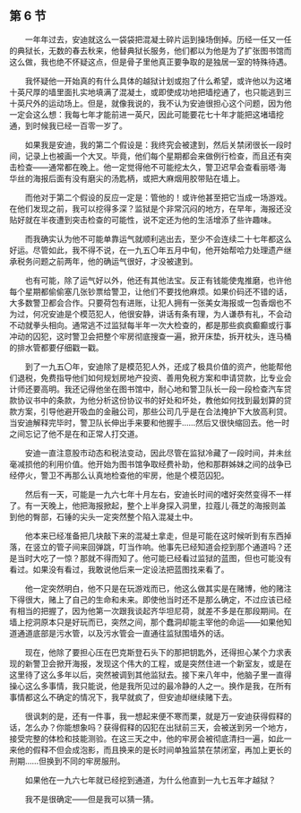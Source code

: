 ## 第 6 节

&emsp;&emsp;一年年过去，安迪就这么一袋袋把混凝土碎片运到操场倒掉。历经一任又一任的典狱长，无数的春去秋来，他替典狱长服务，他们都以为他是为了扩张图书馆而这么做，我也绝不怀疑这点，但是骨子里他真正要争取的是独居一室的特殊待遇。

&emsp;&emsp;我怀疑他一开始真的有什么具体的越狱计划或抱了什么希望，或许他以为这堵十英尺厚的墙里面扎实地填满了混凝土，或即使成功地把墙挖通了，也只能逃到三十英尺外的运动场上。但是，就像我说的，我不认为安迪很担心这个问题，因为他一定会这么想：我每七年才能前进一英尺，因此可能要花七十年才能把这堵墙挖通，到时候我已经一百零一岁了。

&emsp;&emsp;如果我是安迪，我的第二个假设是：我终究会被逮到，然后关禁闭很长一段时间，记录上也被画一个大叉。毕竟，他们每个星期都会来做例行检查，而且还有突击检查——通常都在晚上。他一定觉得他不可能挖太久，警卫迟早会查看丽塔·海华丝的海报后面有没有磨尖的汤匙柄，或把大麻烟用胶带贴在墙上。

&emsp;&emsp;而他对于第二个假设的反应一定是：管他的！或许他甚至把它当成一场游戏。在他们发现之前，我可以挖得多深？监狱是个非常沉闷的地方，在早年，海报还没贴好就在半夜遭到突击检查的可能性，说不定还为他的生活增添了些许趣味。

&emsp;&emsp;而我确实认为他不可能单靠运气就顺利逃出去，至少不会连续二十七年都这么好运。尽管如此，我不得不说，在一九五〇年五月中旬，他开始帮哈力处理遗产继承税务问题之前两年，他的确运气很好，才没被逮到。

&emsp;&emsp;也有可能，除了运气好以外，他还有其他法宝。反正有钱能使鬼推磨，也许他每个星期都偷偷塞几张钞票给警卫，让他们不要找他麻烦。如果价码还不错的话，大多数警卫都会合作。只要荷包有进账，让犯人拥有一张美女海报或一包香烟也不为过，何况安迪是个模范犯人，他很安静，讲话有条有理，为人谦恭有礼，不会动不动就拳头相向。通常逃不过监狱每半年一次大检查的，都是那些疯疯癫癫或行事冲动的囚犯，这时警卫会把整个牢房彻底搜查一遍，掀开床垫，拆开枕头，连马桶的排水管都要仔细戳一戳。

&emsp;&emsp;到了一九五〇年，安迪除了是模范犯人外，还成了极具价值的资产，他能帮他们退税，免费指导他们如何规划房地产投资、善用免税方案和申请贷款，比专业会计师还要高明。我还记得他坐在图书馆中，耐心地和警卫队长一段一段检查汽车贷款协议书中的条款，为他分析这份协议书的好处和坏处，教他如何找到最划算的贷款方案，引导他避开吸血的金融公司，那些公司几乎是在合法掩护下大放高利贷。当安迪解释完毕时，警卫队长伸出手来要和他握手……然后又很快缩回去。他一时之间忘记了他不是在和正常人打交道。

&emsp;&emsp;安迪一直注意股市动态和税法变动，因此尽管在监狱冷藏了一段时间，并未丝毫减损他的利用价值。他开始为图书馆争取经费补助，他和那群姊妹之间的战争已经停火，警卫不再那么认真地检查他的牢房，他是个模范囚犯。

&emsp;&emsp;然后有一天，可能是一九六七年十月左右，安迪长时间的嗜好突然变得不一样了。有一天晚上，他把海报掀起，整个上半身探入洞里，拉蔻儿·薇芝的海报则盖到他的臀部，石锤的尖头一定突然整个陷入混凝土中。

&emsp;&emsp;他本来已经准备把几块敲下来的混凝土拿走，但是可能在这时候听到有东西掉落，在竖立的管子间来回弹跳，叮当作响。他事先已经知道会挖到那个通道吗？还是当时大吃了一惊？那就不得而知了。他可能已经看过监狱的蓝图，但也可能没有看过。如果没有看过，我敢说他后来一定设法把蓝图找来看了。

&emsp;&emsp;他一定突然明白，他不只是在玩游戏而已，他这么做其实是在赌博，他的赌注下得很大，赌上了自己的生命和未来。即使他当时还不是那么确定，不过应该已经有相当的把握了，因为他第一次跟我谈起齐华坦尼荷，就差不多是在那段期间。在墙上挖洞原本只是好玩而已，突然之间，那个蠢洞却能主宰他的命运——如果他知道通道底部是污水管，以及污水管会一直通往监狱围墙外的话。

&emsp;&emsp;现在，他除了要担心压在巴克斯登石头下的那把钥匙外，还得担心某个力求表现的新警卫会掀开海报，发现这个伟大的工程，或是突然住进一个新室友，或是在这里待了这么多年以后，突然被调到其他监狱去。接下来八年中，他脑子里一直得操心这么多事情，我只能说，他是我所见过的最冷静的人之一。换作是我，在所有事情都这么不确定的情况下，我早就疯了，但安迪却继续赌下去。

&emsp;&emsp;很讽刺的是，还有一件事，我一想起来便不寒而栗，就是万一安迪获得假释的话，怎么办？你能想象吗？获得假释的囚犯在出狱前三天，会被送到另一个地方，接受完整的体检和技能测验。在这三天之中，他的牢房会被彻底清扫一遍，如此一来他的假释不但会成泡影，而且换来的是长时间单独监禁在禁闭室，再加上更长的刑期……但换到不同的牢房服刑。

&emsp;&emsp;如果他在一九六七年就已经挖到通道，为什么他直到一九七五年才越狱？

&emsp;&emsp;我不是很确定——但是我可以猜一猜。